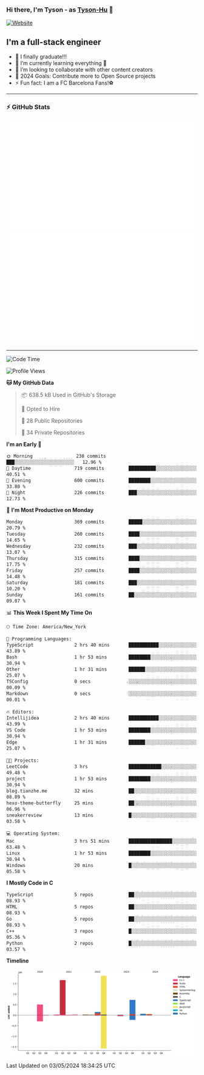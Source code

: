 ### Hi there, I'm Tyson - as [Tyson-Hu][website] 👋

[![Website](https://img.shields.io/website?label=Tianzhe.me&style=for-the-badge&url=https%3A%2F%2Ftianzhe.me)](https://tianzhe.me)


## I'm a full-stack engineer

- 🔭 I finally graduate!!!
- 🌱 I’m currently learning everything 🤣
- 👯 I’m looking to collaborate with other content creators
- 🥅 2024 Goals: Contribute more to Open Source projects
- ⚡ Fun fact: I am a FC Barcelona Fans!⚽️

---

### ⚡️ GitHub Stats
![](https://raw.githubusercontent.com/Tyson-Hu/github-stats-card/master/generated/overview.svg)
![](https://raw.githubusercontent.com/Tyson-Hu/github-stats-card/master/generated/languages.svg)

---

<!--START_SECTION:waka-->
![Code Time](http://img.shields.io/badge/Code%20Time-126%20hrs%2039%20mins-blue)

![Profile Views](http://img.shields.io/badge/Profile%20Views-0-blue)

**🐱 My GitHub Data** 

> 📦 638.5 kB Used in GitHub's Storage 
 > 
> 💼 Opted to Hire
 > 
> 📜 28 Public Repositories 
 > 
> 🔑 34 Private Repositories 
 > 
**I'm an Early 🐤** 

```text
🌞 Morning                230 commits         ███░░░░░░░░░░░░░░░░░░░░░░   12.96 % 
🌆 Daytime                719 commits         ██████████░░░░░░░░░░░░░░░   40.51 % 
🌃 Evening                600 commits         ████████░░░░░░░░░░░░░░░░░   33.80 % 
🌙 Night                  226 commits         ███░░░░░░░░░░░░░░░░░░░░░░   12.73 % 
```
📅 **I'm Most Productive on Monday** 

```text
Monday                   369 commits         █████░░░░░░░░░░░░░░░░░░░░   20.79 % 
Tuesday                  260 commits         ████░░░░░░░░░░░░░░░░░░░░░   14.65 % 
Wednesday                232 commits         ███░░░░░░░░░░░░░░░░░░░░░░   13.07 % 
Thursday                 315 commits         ████░░░░░░░░░░░░░░░░░░░░░   17.75 % 
Friday                   257 commits         ████░░░░░░░░░░░░░░░░░░░░░   14.48 % 
Saturday                 181 commits         ███░░░░░░░░░░░░░░░░░░░░░░   10.20 % 
Sunday                   161 commits         ██░░░░░░░░░░░░░░░░░░░░░░░   09.07 % 
```


📊 **This Week I Spent My Time On** 

```text
🕑︎ Time Zone: America/New_York

💬 Programming Languages: 
TypeScript               2 hrs 40 mins       ███████████░░░░░░░░░░░░░░   43.89 % 
Bash                     1 hr 53 mins        ████████░░░░░░░░░░░░░░░░░   30.94 % 
Other                    1 hr 31 mins        ██████░░░░░░░░░░░░░░░░░░░   25.07 % 
TSConfig                 0 secs              ░░░░░░░░░░░░░░░░░░░░░░░░░   00.09 % 
Markdown                 0 secs              ░░░░░░░░░░░░░░░░░░░░░░░░░   00.01 % 

🔥 Editors: 
Intellijidea             2 hrs 40 mins       ███████████░░░░░░░░░░░░░░   43.99 % 
VS Code                  1 hr 53 mins        ████████░░░░░░░░░░░░░░░░░   30.94 % 
Edge                     1 hr 31 mins        ██████░░░░░░░░░░░░░░░░░░░   25.07 % 

🐱‍💻 Projects: 
LeetCode                 3 hrs               ████████████░░░░░░░░░░░░░   49.48 % 
project                  1 hr 53 mins        ████████░░░░░░░░░░░░░░░░░   30.94 % 
blog.tianzhe.me          32 mins             ██░░░░░░░░░░░░░░░░░░░░░░░   08.89 % 
hexo-theme-butterfly     25 mins             ██░░░░░░░░░░░░░░░░░░░░░░░   06.96 % 
sneakerreview            13 mins             █░░░░░░░░░░░░░░░░░░░░░░░░   03.58 % 

💻 Operating System: 
Mac                      3 hrs 51 mins       ████████████████░░░░░░░░░   63.48 % 
Linux                    1 hr 53 mins        ████████░░░░░░░░░░░░░░░░░   30.94 % 
Windows                  20 mins             █░░░░░░░░░░░░░░░░░░░░░░░░   05.58 % 
```

**I Mostly Code in C** 

```text
TypeScript               5 repos             ██░░░░░░░░░░░░░░░░░░░░░░░   08.93 % 
HTML                     5 repos             ██░░░░░░░░░░░░░░░░░░░░░░░   08.93 % 
Go                       5 repos             ██░░░░░░░░░░░░░░░░░░░░░░░   08.93 % 
C++                      3 repos             █░░░░░░░░░░░░░░░░░░░░░░░░   05.36 % 
Python                   2 repos             █░░░░░░░░░░░░░░░░░░░░░░░░   03.57 % 
```



**Timeline**

![Lines of Code chart](https://raw.githubusercontent.com/Tyson-Hu/Tyson-Hu/main/assets/bar_graph.png)


 Last Updated on 03/05/2024 18:34:25 UTC
<!--END_SECTION:waka-->


[website]: https://github.com/Tyson-Hu
